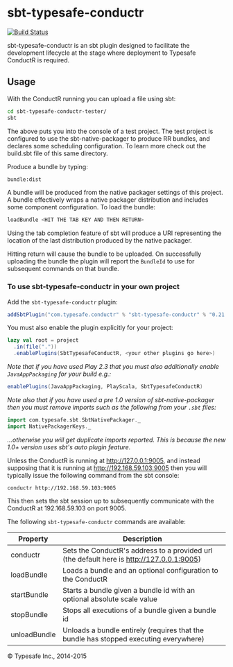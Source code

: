 # sbt-typesafe-conductr #

[![Build Status](https://api.travis-ci.org/sbt/sbt-typesafe-conductr.png?branch=master)](https://travis-ci.org/sbt/sbt-typesafe-conductr)

sbt-typesafe-conductr is an sbt plugin designed to facilitate the development lifecycle at the stage where deployment
to Typesafe ConductR is required.

## Usage

With the ConductR running you can upload a file using sbt:

```bash
cd sbt-typesafe-conductr-tester/
sbt
```

The above puts you into the console of a test project. The test project is configured to use the sbt-native-packager
to produce RR bundles, and declares some scheduling configuration. To learn more check out the build.sbt file of this
same directory.

Produce a bundle by typing:

```bash
bundle:dist
```

A bundle will be produced from the native packager settings of this project. A bundle effectively wraps a native
packager distribution and includes some component configuration. To load the bundle:

```bash
loadBundle <HIT THE TAB KEY AND THEN RETURN>
```

Using the tab completion feature of sbt will produce a URI representing the location of the last distribution
produced by the native packager.

Hitting return will cause the bundle to be uploaded. On successfully uploading the bundle the plugin will report
the `BundleId` to use for subsequent commands on that bundle.

### To use sbt-typesafe-conductr in your own project

Add the `sbt-typesafe-conductr` plugin:

```scala
addSbtPlugin("com.typesafe.conductr" % "sbt-typesafe-conductr" % "0.21.0")
```

You must also enable the plugin explicitly for your project:

```scala
lazy val root = project
  .in(file("."))
  .enablePlugins(SbtTypesafeConductR, <your other plugins go here>)
```

_Note that if you have used Play 2.3 that you must also additionally enable `JavaAppPackaging` for your build e.g.:_

```scala
enablePlugins(JavaAppPackaging, PlayScala, SbtTypesafeConductR)
```

_Note also that if you have used a pre 1.0 version of sbt-native-packager then you must remove imports such as the following from your `.sbt` files:_


```scala
import com.typesafe.sbt.SbtNativePackager._
import NativePackagerKeys._
```

_...otherwise you will get duplicate imports reported. This is because the new 1.0+ version uses sbt's auto plugin feature._

Unless the ConductR is running at http://127.0.0.1:9005, and instead supposing that it is running at
http://192.168.59.103:9005 then you will typically issue the following command from the sbt console:

```
conductr http://192.168.59.103:9005
```

This then sets the sbt session up to subsequently communicate with the ConductR at 192.168.59.103 on
port 9005.

The following `sbt-typesafe-conductr` commands are available:

Property     | Description
-------------|------------
conductr     | Sets the ConductR's address to a provided url (the default here is http://127.0.0.1:9005)
loadBundle   | Loads a bundle and an optional configuration to the ConductR
startBundle  | Starts a bundle given a bundle id with an optional absolute scale value
stopBundle   | Stops all executions of a bundle given a bundle id
unloadBundle | Unloads a bundle entirely (requires that the bundle has stopped executing everywhere)

&copy; Typesafe Inc., 2014-2015
